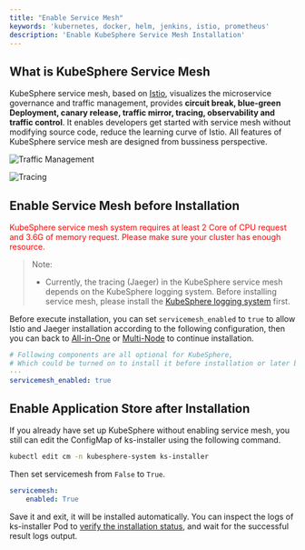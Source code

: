 ```yaml
---
title: "Enable Service Mesh"
keywords: 'kubernetes, docker, helm, jenkins, istio, prometheus'
description: 'Enable KubeSphere Service Mesh Installation'
---
```


## What is KubeSphere Service Mesh

KubeSphere service mesh, based on [Istio](https://istio.io/), visualizes the microservice governance and traffic management, provides **circuit break, blue-green Deployment, canary release, traffic mirror, tracing, observability and traffic control**. It enables developers get started with service mesh without modifying source code, reduce the learning curve of Istio. All features of KubeSphere service mesh are designed from bussiness perspective.

![Traffic Management](https://pek3b.qingstor.com/kubesphere-docs/png/20191228214539.png)

![Tracing](https://pek3b.qingstor.com/kubesphere-docs/png/20191228214807.png)

## Enable Service Mesh before Installation

<font color=red>KubeSphere service mesh system requires at least 2 Core of CPU request and 3.6G of memory request. Please make sure your cluster has enough resource.</font>

> Note:
>
> - Currently, the tracing (Jaeger) in the KubeSphere service mesh depends on the KubeSphere logging system. Before installing service mesh, please install the [KubeSphere logging system](../install-logging) first.

Before execute installation, you can set `servicemesh_enabled` to `true` to allow Istio and Jaeger installation according to the following configuration, then you can back to [All-in-One](../all-in-one) or [Multi-Node](../multi-node) to continue installation.

```yaml
# Following components are all optional for KubeSphere,
# Which could be turned on to install it before installation or later by updating its value to true
···
servicemesh_enabled: true
```

## Enable Application Store after Installation

If you already have set up KubeSphere without enabling service mesh, you still can edit the ConfigMap of ks-installer using the following command.

```bash
kubectl edit cm -n kubesphere-system ks-installer
```

Then set servicemesh from `False` to `True`.

```yaml
servicemesh:
    enabled: True
```

Save it and exit, it will be installed automatically. You can inspect the logs of ks-installer Pod to [verify the installation status](../verify-components), and wait for the successful result logs output.
